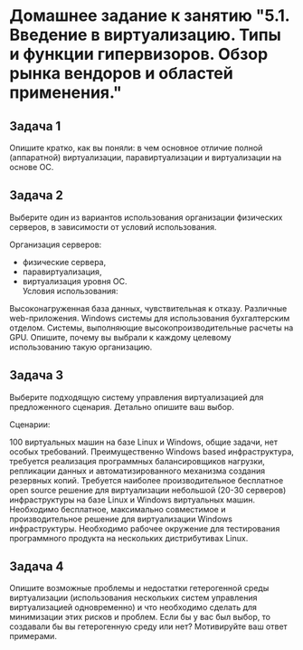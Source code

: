 
# Домашнее задание к занятию "5.1. Введение в виртуализацию. Типы и функции гипервизоров. Обзор рынка вендоров и областей применения."

## Задача 1  
Опишите кратко, как вы поняли: в чем основное отличие полной (аппаратной) виртуализации, паравиртуализации и виртуализации на основе ОС.


## Задача 2  
Выберите один из вариантов использования организации физических серверов, в зависимости от условий использования.

Организация серверов:

- физические сервера,  
- паравиртуализация,  
- виртуализация уровня ОС.  
Условия использования:

Высоконагруженная база данных, чувствительная к отказу.
Различные web-приложения.
Windows системы для использования бухгалтерским отделом.
Системы, выполняющие высокопроизводительные расчеты на GPU.
Опишите, почему вы выбрали к каждому целевому использованию такую организацию.

## Задача 3  
Выберите подходящую систему управления виртуализацией для предложенного сценария. Детально опишите ваш выбор.

Сценарии:

100 виртуальных машин на базе Linux и Windows, общие задачи, нет особых требований. Преимущественно Windows based инфраструктура, требуется реализация программных балансировщиков нагрузки, репликации данных и автоматизированного механизма создания резервных копий.
Требуется наиболее производительное бесплатное open source решение для виртуализации небольшой (20-30 серверов) инфраструктуры на базе Linux и Windows виртуальных машин.
Необходимо бесплатное, максимально совместимое и производительное решение для виртуализации Windows инфраструктуры.
Необходимо рабочее окружение для тестирования программного продукта на нескольких дистрибутивах Linux.

## Задача 4  
Опишите возможные проблемы и недостатки гетерогенной среды виртуализации (использования нескольких систем управления виртуализацией одновременно) и что необходимо сделать для минимизации этих рисков и проблем. Если бы у вас был выбор, то создавали бы вы гетерогенную среду или нет? Мотивируйте ваш ответ примерами.
